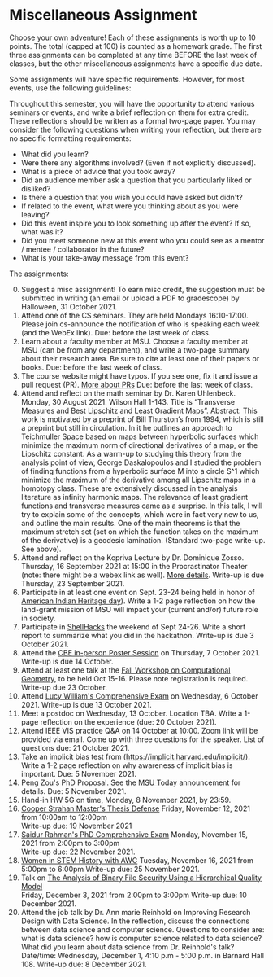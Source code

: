 # Miscellaneous Assignment 

Choose your own adventure!  Each of these assignments is worth up to 10 points.
The total (capped at 100) is counted as a homework grade.  The first three
assignments can be completed at any time BEFORE the last week of classes, but
the other miscellaneous assignments have a specific due date.

Some assignments will have specific requirements.  However, for most events, use
the following guidelines:

Throughout this semester, you will have the opportunity to attend various
seminars or events, and write a brief reflection on them for extra credit.
These reflections should be written as a formal two-page paper.  You may
consider the following questions when writing your reflection, but there are no
specific formatting requirements:

* What did you learn?
* Were there any algorithms involved? (Even if not explicitly discussed).
* What is a piece of advice that you took away?
* Did an audience member ask a question that you particularly liked or disliked?
* Is there a question that you wish you could have asked but didn't?
* If related to the event, what were you thinking about as you were leaving?
* Did this event inspire you to look something up after the event? If so, what
  was it?
* Did you meet someone new at this event who you could see as a mentor / mentee
  / collaborator in the future?
* What is your take-away message from this event?


The assignments:

0. Suggest a misc assignment!  To earn misc credit, the suggestion must be
    submitted in writing (an email or upload a PDF to gradescope) by Halloween,
    31 October 2021.
1. Attend one of the CS seminars. They are held Mondays 16:10-17:00.  Please
   join cs-announce the notification of who is speaking each week (and the WebEx
   link).  Due: before the last week of class.
2. Learn about a faculty member at MSU.  Choose a faculty member at MSU (can be
   from any department), and write a two-page summary about their research area.
   Be sure to cite at least one of their papers or books. Due: before the last
   week of class.
3. The course website might have typos.  If you see one, fix it and issue a pull
   request (PR). [More about
   PRs](https://www.atlassian.com/git/tutorials/making-a-pull-request) Due:
   before the last week of class.
4. Attend and reflect on the math seminar by Dr. Karen Uhlenbeck.  Monday, 30
   August 2021. Wilson Hall 1-143. Title is “Transverse Measures and Best
   Lipschitz and Least Gradient Maps”. Abstract:  This work is motivated by a
   preprint of Bill Thurston’s from 1994, which is still a preprint but still in
   circulation.  In it he outlines an approach to  Teichmuller Space based on
   maps between hyperbolic surfaces which minimize the maximum norm of
   directional derivatives of a map, or the Lipschitz constant.  As a warm-up to
   studying this theory from the analysis point of view, George Daskalopoulos
   and I studied the problem of finding functions from a hyperbolic surface M
   into a circle S^1 which minimize the maximum of the derivative among all
   Lipschitz maps in a homotopy class.  These are extensively discussed in the
   analysis literature as infinity harmonic maps. The relevance of least
   gradient functions and transverse measures came as a surprise.  In this talk,
   I will try to explain some of the concepts, which were in fact very new to
   us, and outline the main results.  One of the main theorems  is that the
   maximum stretch set (set on which the function takes on the maximum of the
   derivative) is a geodesic lamination.  (Standard two-page write-up. See
   above).
5. Attend and reflect on the Kopriva Lecture by Dr. Dominique Zosso. Thursday,
   16 September 2021 at 15:00 in the Procrastinator Theater (note: there might be
   a webex link as well). [More
   details](https://www.montana.edu/calendar/events/38697). Write-up is due
   Thursday, 23 September 2021.
6. Participate in at least one event on Sept. 23-24 being held in honor of [American Indian
   Heritage
   day](https://www.montana.edu/news/21456/msu-sets-american-indian-heritage-day-celebration-for-sept-23-24)).
   Write a 1-2 page reflection on how the land-grant mission of MSU will impact
   your (current and/or) future role in society.
7. Participate in [ShellHacks](https://shellhacks.net/) the weekend of Sept
   24-26.  Write a short report
   to summarize what you did in the hackathon. Write-up is due 3 October 2021.
8. Attend the [CBE in-person Poster
Session](https://www.montana.edu/calendar/events/39111)
on Thursday, 7 October 2021. Write-up is due 14 October.
9. Attend at least one talk at the [Fall Workshop on Computational
Geometry](https://comptag.github.io/fwcg21/call.html), to be held Oct 15-16.
Please note registration is required. Write-up due 23 October.
10. Attend [Lucy William's Comprehensive
    Exam](https://www.montana.edu/calendar/events/39417) on Wednesday, 6 October
    2021. Write-up is due 13 October 2021.
11. Meet a postdoc on Wednesday, 13 October. Location TBA.  Write a 1-page reflection on the
experience (due: 20 October 2021).
12. Attend IEEE VIS practice Q&A on 14 October at 10:00.  Zoom link will be
provided via email.  Come up with three questions for the speaker. List of questions due:
21 October 2021.
13. Take an implicit bias test from
    (https://implicit.harvard.edu/implicit/).  Write a 1-2 page reflection on
    why awareness of implicit bias is important.  Due: 5 November 2021.
14. Peng Zou's PhD Proposal. See the [MSU
    Today](https://www.montana.edu/calendar/events/39850) announcement for
    details.  Due: 5 November 2021.
15. Hand-in HW 5G on time, Monday, 8 November 2021, by 23:59.
16. [Cooper Strahan Master's Thesis Defense](https://www.montana.edu/calendar/events/38747)
    Friday, November 12, 2021 from 10:00am to 12:00pm  
    Write-up due: 19 November 2021  
17. [Saidur Rahman's PhD Comprehensive Exam](https://www.montana.edu/calendar/events/39902)
    Monday, November 15, 2021 from 2:00pm to 3:00pm  
    Write-up due: 22 November 2021.
18. [Women in STEM History with AWC](https://www.montana.edu/calendar/events/39077)
Tuesday, November 16, 2021 from 5:00pm to 6:00pm
    Write-up due: 25 November 2021.
19. Talk on [The Analysis of Binary File Security Using a Hierarchical Quality Model](https://www.montana.edu/calendar/events/38832)  
    Friday, December 3, 2021 from 2:00pm to 3:00pm
    Write-up due: 10 December 2021.
20. Attend the job talk by Dr. Ann marie Reinhold on Improving Research Design
    with Data Science.  In the reflection, discuss the connections between data
    science and computer science.  Questions to consider are: what is data
    science? how is computer science related to data science? What did you learn
    about data science from Dr. Reinhold's talk?
    Date/time: Wednesday, December 1, 4:10 p.m - 5:00 p.m. in Barnard Hall 108.
    Write-up due: 8 December 2021.
